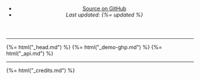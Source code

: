 <!doctype html>
<html class="no-js" lang="en-us">
  <head>
    <meta charset="utf-8">
    <meta http-equiv="X-UA-Compatible" content="IE=edge">
    <title>{%= name %}</title>
    <link href="https://fonts.googleapis.com/css?family=Roboto+Slab:400,700|Lato:400,700,400italic,700italic" rel="stylesheet" type="text/css">
    <script src="js/highlight.pack.js"></script>
    <link rel="stylesheet" href="css/main.css">
  </head>
  <body>

  <header>
    <nav>
      <ul>
        <li><a class="icon-github" href="{%= repo %}">Source on GitHub</a></li>
        <li class="updated"><em>Last updated: {%= updated %}</em></li>
      </ul>
    </nav>
  </header>
  
  <hr>

  <section>
    {%= html("_head.md") %}
    {%= html("_demo-ghp.md") %}
    {%= html("_api.md") %}
  </section>

  <hr>

  <footer>
    {%= html("_credits.md") %}
  </footer>
  <script>hljs.initHighlightingOnLoad();</script>
  </body>
</html>